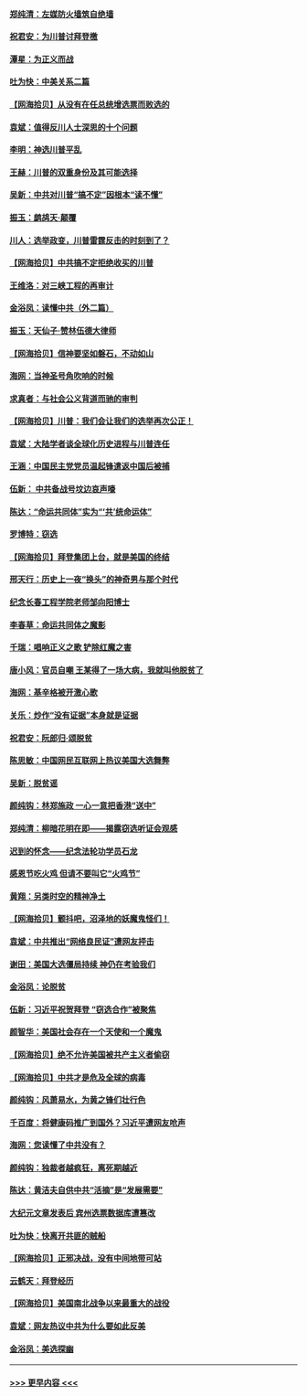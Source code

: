 #### [郑纯清：左媒防火墙筑自绝墙](../pages/nsc993/n12602226.md?t=12080551) 
#### [祝君安：为川普讨拜登檄](../pages/nsc993/n12602199.md?t=12080551) 
#### [潭星：为正义而战](../pages/nsc993/n12600926.md?t=12080551) 
#### [吐为快：中美关系二篇](../pages/nsc993/n12600908.md?t=12080551) 
#### [【网海拾贝】从没有在任总统增选票而败选的](../pages/nsc993/n12600435.md?t=12080551) 
#### [袁斌：值得反川人士深思的十个问题](../pages/nsc993/n12600332.md?t=12080551) 
#### [李明：神选川普平乱](../pages/nsc993/n12599751.md?t=12080551) 
#### [王赫：川普的双重身份及其可能选择](../pages/nsc993/n12599723.md?t=12080551) 
#### [吴新：中共对川普“搞不定”因根本“读不懂”](../pages/nsc993/n12599502.md?t=12080551) 
#### [振玉：鹧鸪天‧颠覆](../pages/nsc993/n12599494.md?t=12080551) 
#### [川人：选举政变，川普雷霆反击的时刻到了？](../pages/nsc993/n12599291.md?t=12080551) 
#### [【网海拾贝】中共搞不定拒绝收买的川普](../pages/nsc993/n12598955.md?t=12080551) 
#### [王维洛：对三峡工程的再审计](../pages/nsc993/n12598436.md?t=12080551) 
#### [金浴凤：读懂中共（外二篇）](../pages/nsc993/n12597943.md?t=12080551) 
#### [振玉：天仙子‧赞林伍德大律师](../pages/nsc993/n12597929.md?t=12080551) 
#### [【网海拾贝】信神要坚如磐石，不动如山](../pages/nsc993/n12597901.md?t=12080551) 
#### [海网：当神圣号角吹响的时候](../pages/nsc993/n12595891.md?t=12080551) 
#### [求真者：与社会公义背道而驰的审判](../pages/nsc993/n12595868.md?t=12080551) 
#### [【网海拾贝】川普：我们会让我们的选举再次公正！](../pages/nsc993/n12594930.md?t=12080551) 
#### [袁斌：大陆学者谈全球化历史进程与川普连任](../pages/nsc993/n12594690.md?t=12080551) 
#### [王涵：中国民主党党员温起锋遣返中国后被捕](../pages/nsc993/n12594540.md?t=12080551) 
#### [伍新： 中共备战号坟边哀声嚎](../pages/nsc993/n12593086.md?t=12080551) 
#### [陈达：“命运共同体”实为“‘共’统命运体”](../pages/nsc993/n12590865.md?t=12080551) 
#### [罗博特：窃选](../pages/nsc993/n12590619.md?t=12080551) 
#### [【网海拾贝】拜登集团上台，就是美国的终结](../pages/nsc993/n12589725.md?t=12080551) 
#### [邢天行：历史上一夜“换头”的神奇男与那个时代](../pages/nsc993/n12589424.md?t=12080551) 
#### [纪念长春工程学院老师邹向阳博士](../pages/nsc993/n12585390.md?t=12080551) 
#### [李春草：命运共同体之魔影](../pages/nsc993/n12585026.md?t=12080551) 
#### [千瑞：唱响正义之歌 铲除红魔之害](../pages/nsc993/n12585002.md?t=12080551) 
#### [唐小风：官员自嘲 王某得了一场大病，我就叫他脱贫了](../pages/nsc993/n12584981.md?t=12080551) 
#### [海网：基辛格被开激心歌](../pages/nsc993/n12584946.md?t=12080551) 
#### [关乐：炒作“没有证据”本身就是证据](../pages/nsc993/n12583146.md?t=12080551) 
#### [祝君安：阮郎归‧颂脱贫](../pages/nsc993/n12583119.md?t=12080551) 
#### [陈思敏：中国网民互联网上热议美国大选舞弊](../pages/nsc993/n12582845.md?t=12080551) 
#### [吴新：脱贫谣](../pages/nsc993/n12580839.md?t=12080551) 
#### [颜纯钩：林郑施政 一心一意把香港“送中”](../pages/nsc993/n12580805.md?t=12080551) 
#### [郑纯清：柳暗花明在即——揭露窃选听证会观感](../pages/nsc993/n12580795.md?t=12080551) 
#### [迟到的怀念——纪念法轮功学员石龙](../pages/nsc993/n12580245.md?t=12080551) 
#### [感恩节吃火鸡  但请不要叫它“火鸡节”](../pages/nsc993/n12580252.md?t=12080551) 
#### [黄翔：另类时空的精神净土](../pages/nsc993/n12578638.md?t=12080551) 
#### [【网海拾贝】颤抖吧，沼泽地的妖魔鬼怪们！](../pages/nsc993/n12578552.md?t=12080551) 
#### [袁斌：中共推出“网络良民证”遭网友抨击](../pages/nsc993/n12578511.md?t=12080551) 
#### [谢田：美国大选僵局持续 神仍在考验我们](../pages/nsc993/n12577432.md?t=12080551) 
#### [金浴凤：论脱贫](../pages/nsc993/n12576386.md?t=12080551) 
#### [伍新：习近平祝贺拜登 “窃选合作”被聚焦](../pages/nsc993/n12576358.md?t=12080551) 
#### [颜智华：美国社会存在一个天使和一个魔鬼](../pages/nsc993/n12574299.md?t=12080551) 
#### [【网海拾贝】绝不允许美国被共产主义者偷窃](../pages/nsc993/n12573396.md?t=12080551) 
#### [【网海拾贝】中共才是危及全球的病毒](../pages/nsc993/n12571204.md?t=12080551) 
#### [颜纯钩：风萧易水，为黄之锋们壮行色](../pages/nsc993/n12571487.md?t=12080551) 
#### [千百度：将健康码推广到国外？习近平遭网友呛声](../pages/nsc993/n12570808.md?t=12080551) 
#### [海网：您读懂了中共没有？](../pages/nsc993/n12570487.md?t=12080551) 
#### [颜纯钩：独裁者越疯狂，离死期越近](../pages/nsc993/n12569055.md?t=12080551) 
#### [陈达：黄洁夫自供中共“活摘”是“发展需要”](../pages/nsc993/n12568541.md?t=12080551) 
#### [大纪元文章发表后 宾州选票数据库遭篡改](../pages/nsc993/n12568105.md?t=12080551) 
#### [吐为快：快离开共匪的贼船](../pages/nsc993/n12568462.md?t=12080551) 
#### [【网海拾贝】正邪决战，没有中间地带可站](../pages/nsc993/n12568439.md?t=12080551) 
#### [云鹤天：拜登经历](../pages/nsc993/n12567294.md?t=12080551) 
#### [【网海拾贝】美国南北战争以来最重大的战役](../pages/nsc993/n12567247.md?t=12080551) 
#### [袁斌：网友热议中共为什么要如此反美](../pages/nsc993/n12567162.md?t=12080551) 
#### [金浴凤：美选探幽](../pages/nsc993/n12567147.md?t=12080551) 

----
#### [ >>> 更早内容 <<< ](../indexes/nsc993-earlier.md)
